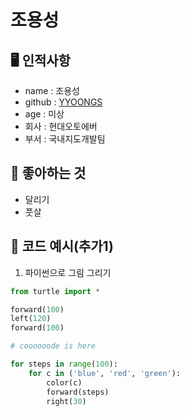 # 조용성

## 🖥️ 인적사항

- name : 조용성
- github : [YYOONGS](https://github.com/yyoongs)
- age : 미상
- 회사 : 현대오토에버
- 부서 : 국내지도개발팀

## 🤗 좋아하는 것

- 달리기
- 풋살

## 📌 코드 예시(추가1)

1. 파이썬으로 그림 그리기

```python
from turtle import *

forward(100)
left(120)
forward(100)

# coooooode is here

for steps in range(100):
    for c in ('blue', 'red', 'green'):
        color(c)
        forward(steps)
        right(30)

```